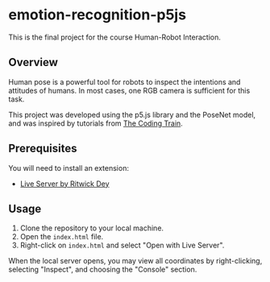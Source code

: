 # emotion-recognition-p5js

This is the final project for the course Human-Robot Interaction.

## Overview

Human pose is a powerful tool for robots to inspect the intentions and attitudes of humans. In most cases, one RGB camera is sufficient for this task. 

This project was developed using the p5.js library and the PoseNet model, and was inspired by tutorials from [The Coding Train](https://thecodingtrain.com/).

## Prerequisites

You will need to install an extension:
- [Live Server by Ritwick Dey](https://marketplace.visualstudio.com/items?itemName=ritwickdey.LiveServer)

## Usage

1. Clone the repository to your local machine.
2. Open the `index.html` file.
3. Right-click on `index.html` and select "Open with Live Server".

When the local server opens, you may view all coordinates by right-clicking, selecting "Inspect", and choosing the "Console" section.
